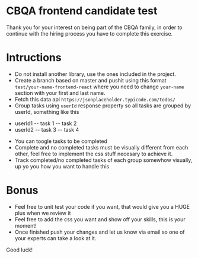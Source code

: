 # CBQA frontend candidate test
Thank you for your interest on being part of the CBQA family, in order to continue with the hiring process you have to complete this exercise.

# Intructions
* Do not install another library, use the ones included in the project.
* Create a branch based on master and pushit using this format `test/your-name-frontend-react` where you need to change `your-name` section with your first and last name.
* Fetch this data api `https://jsonplaceholder.typicode.com/todos/`
* Group tasks using `userId` response property so all tasks are grouped by userId, something like this
 - userId1
   -- task 1
   -- task 2
 - userId2
   -- task 3
   -- task 4
* You can toogle tasks to be completed
* Complete and no completed tasks must be visually different from each other, feel free to implement the css stuff necesary to achieve it.
* Track completed/no completed tasks of each group somewhow visually, up yo you how you want to handle this

# Bonus
* Feel free to unit test your code if you want, that would give you a HUGE plus when we review it
* Feel free to add the css you want and show off your skills, this is your moment!
* Once finished push your changes and let us know via email so one of your experts can take a look at it.

Good luck!
